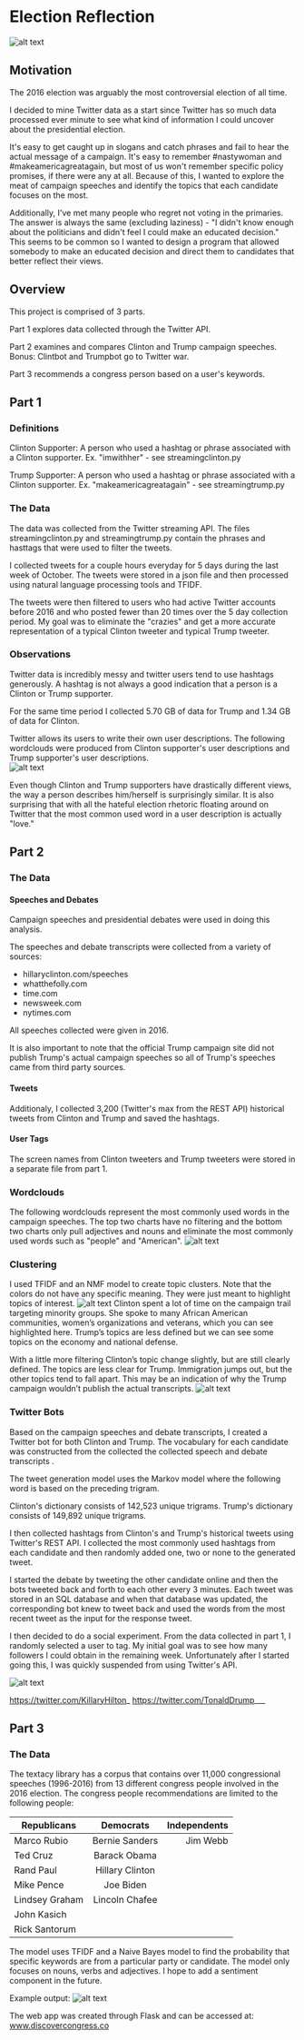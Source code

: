 # Election Reflection

![alt text](/images/trump_clinton.png)


## Motivation

The 2016 election was arguably the most controversial election of all time.  

I decided to mine Twitter data as a start since Twitter has so much data processed ever minute to see what kind of information I could uncover about the presidential election.

It's easy to get caught up in slogans and catch phrases and fail to hear the actual message of a campaign.  It's easy to remember #nastywoman and #makeamericagreatagain, but most of us won't remember specific policy promises, if there were any at all.  Because of this, I wanted to explore the meat of campaign speeches and identify the topics that each candidate focuses on the most.  

Additionally, I've met many people who regret not voting in the primaries.  The answer is always the same (excluding laziness) - "I didn't know enough about the politicians and didn't feel I could make an educated decision."  This seems to be common so I wanted to design a program that allowed somebody to make an educated decision and direct them to candidates that better reflect their views.  


## Overview

This project is comprised of 3 parts.  

Part 1 explores data collected through the Twitter API.  

Part 2 examines and compares Clinton and Trump campaign speeches.  Bonus: Clintbot and Trumpbot go to Twitter war.  

Part 3 recommends a congress person based on a user's keywords.

## Part 1

### Definitions
Clinton Supporter:  A person who used a hashtag or phrase associated with a Clinton supporter.  Ex. "imwithher" - see streamingclinton.py

Trump Supporter:  A person who used a hashtag or phrase associated with a Clinton supporter.  Ex. "makeamericagreatagain" - see streamingtrump.py

### The Data
The data was collected from the Twitter streaming API. The files streamingclinton.py and streamingtrump.py contain the phrases and hasttags that were used to filter the tweets.

I collected tweets for a couple hours everyday for 5 days during the last week of October.  The tweets were stored in a json file and then processed using natural language processing tools and TFIDF.

The tweets were then filtered to users who had active Twitter accounts before 2016 and who posted fewer than 20 times over the 5 day collection period.  My goal was to eliminate the "crazies" and get a more accurate representation of a typical Clinton tweeter and typical Trump tweeter.  


### Observations
Twitter data is incredibly messy and twitter users tend to use hashtags generously.  A hashtag is not always a good indication that a person is a Clinton or Trump supporter.

For the same time period I collected 5.70 GB of data for Trump and 1.34 GB of data for Clinton.

Twitter allows its users to write their own user descriptions.  The following wordclouds were produced from Clinton supporter's user descriptions and Trump supporter's user descriptions.  
![alt text](/images/combined_twitter.png)

Even though Clinton and Trump supporters have drastically different views, the way a person describes him/herself is surprisingly similar.  It is also surprising that with all the hateful election rhetoric floating around on Twitter that the most common used word in a user description is actually "love."




## Part 2

### The Data

#### Speeches and Debates
Campaign speeches and presidential debates were used in doing this analysis.

The speeches and debate transcripts were collected from a variety of sources:
  - hillaryclinton.com/speeches
  - whatthefolly.com
  - time.com
  - newsweek.com
  - nytimes.com

All speeches collected were given in 2016.  

It is also important to note that the official Trump campaign site did not publish Trump's actual campaign speeches so all of Trump's speeches came from third party sources.


#### Tweets
Additionaly, I collected 3,200 (Twitter's max from the REST API) historical tweets from Clinton and Trump and saved the hashtags.  

#### User Tags
The screen names from Clinton tweeters and Trump tweeters were stored in a separate file from part 1.


### Wordclouds
The following wordclouds represent the most commonly used words in the campaign speeches.  The top two charts have no filtering and the bottom two charts only pull adjectives and nouns and eliminate the most commonly used words such as "people" and "American".
![alt text](/images/wordclouds.png)



### Clustering
I used TFIDF and an NMF model to create topic clusters.  Note that the colors do not have any specific meaning.  They were just meant to highlight topics of interest.
![alt text](/images/termiteplots.png)
Clinton spent a lot of time on the campaign trail targeting minority groups.  She spoke to many African American communities, women’s organizations and veterans, which you can see highlighted here. Trump’s topics are less defined but we can see some topics on the economy and national defense.

With a little more filtering Clinton’s topic change slightly, but are still clearly defined.  The topics are less clear for Trump. Immigration jumps out, but the other topics tend to fall apart.  This may be an indication of why the Trump campaign wouldn’t publish the actual transcripts.
![alt text](/images/termiteplots2.png)



### Twitter Bots
Based on the campaign speeches and debate transcripts, I created a Twitter bot for both Clinton and Trump.  The vocabulary for each candidate was constructed from the collected the collected speech and debate transcripts .

The tweet generation model uses the Markov model where the following word is based on the preceding trigram.

Clinton's dictionary consists of 142,523 unique trigrams.
Trump's dictionary consists of 149,892 unique trigrams.


I then collected hashtags from Clinton's and Trump's historical tweets using Twitter's REST API.  I collected the most commonly used hashtags from each candidate and then randomly added one, two or none to the generated tweet.


 I started the debate by tweeting the other candidate online and then the bots tweeted back and forth to each other every 3 minutes.   Each tweet was stored in an SQL database and when that database was updated, the corresponding bot knew to tweet back and used the words from the most recent tweet as the input for the response tweet.

I then decided to do a social experiment. From the data collected in part 1, I randomly selected a user to tag.  My initial goal was to see how many followers I could obtain in the remaining week.  Unfortunately after I started going this, I was quickly suspended from using Twitter's API.


![alt text](/images/twitterwar.png)


https://twitter.com/KillaryHilton_
https://twitter.com/TonaldDrump___


## Part 3

### The Data
The textacy library has a corpus that contains over 11,000 congressional speeches (1996-2016) from 13 different congress people involved in the 2016 election. The congress people recommendations are limited to the following people:


| Republicans   |Democrats      | Independents |
| ------------- |:-------------:| -----:|
| Marco Rubio   | Bernie Sanders | Jim Webb |
| Ted Cruz    | Barack Obama     |    |
| Rand Paul | Hillary Clinton      |   |
| Mike Pence | Joe Biden    |     |
| Lindsey Graham |Lincoln Chafee   |    |
| John Kasich |       |     |
| Rick Santorum |      |     |   |

The model uses TFIDF and a Naive Bayes model to find the probability that specific keywords are from a particular party or candidate.  The model only focuses on nouns, verbs and adjectives.  I hope to add a sentiment component in the future.  

Example output:
![alt text](/images/website.png)


The web app was created through Flask and can be accessed at:  www.discovercongress.co
